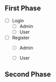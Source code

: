 ## First Phase
- [ ] Login
    - [ ] Admin
    - [ ] User
- [ ] Register
   - [ ] Admin
   - [ ] User


## Second Phase
